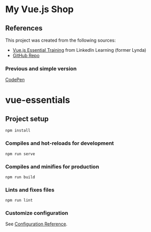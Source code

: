 # My Vue.js Shop

## References
This project was created from the following sources:
-  [Vue.js Essential Training](https://www.linkedin.com/learning/vue-js-essential-training-2) from LinkedIn Learning (former Lynda)
-  [GitHub Repo](https://github.com/planetoftheweb/vue-essentials)

### Previous and simple version
[CodePen](https://codepen.io/rafaelduarte/pen/RwLXWwN)

# vue-essentials

## Project setup
```
npm install
```

### Compiles and hot-reloads for development
```
npm run serve
```

### Compiles and minifies for production
```
npm run build
```

### Lints and fixes files
```
npm run lint
```

### Customize configuration
See [Configuration Reference](https://cli.vuejs.org/config/).